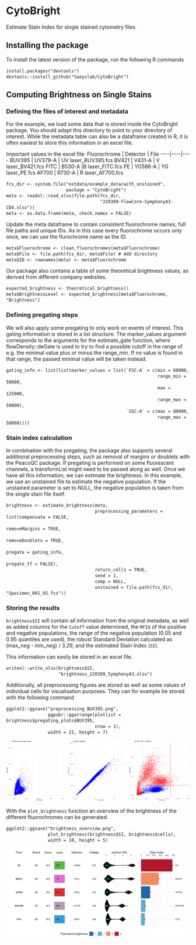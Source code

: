 # CytoBright
Estimate Stain Index for single stained cytometry files.

## Installing the package

To install the latest version of the package, run the following R commands

```
install.packages("devtools")
devtools::install_github("Saeyslab/CytoBright")
```

## Computing Brightness on Single Stains

### Defining the files of interest and metadata

For the example, we load some data that is stored inside the CytoBright package.
You should adapt this directory to point to your directory of interest.
While the metadata table can also be a dataframe created in R, it is often
easiest to store this information in an excel file.

Important values in the excel file:
Fluorochrome | Detector | File
----|----|----
BUV395 | UV379-A | UV laser_BUV395.fcs
BV421 | V431-A | V laser_BV421.fcs
FITC | B530-A |B laser_FITC.fcs
PE | YG586-A | YG laser_PE.fcs
AF700 | R730-A | R laser_AF700.fcs

```{r}
fcs_dir <- system.file("extdata/example_data/with_unstained", 
                       package = "CytoBright")
meta <- readxl::read_xlsx(file.path(fcs_dir, 
                                    "220309-FlowCore-SymphonyA3-CD4.xlsx"))
meta <- as.data.frame(meta, check.names = FALSE)
```

Update the meta dataframe to contain consistent fluorochrome names,
full file paths and unique IDs. As in this case every fluorochrome occurs only
once, we can use the flurochrome name as the ID.
```{r}
meta$Fluorochrome <- clean_fluorochromes(meta$Fluorochrome)
meta$File <- file.path(fcs_dir, meta$File) # Add directory
meta$ID <- rownames(meta) <- meta$Fluorochrome
```

Our package also contains a table of some theoretical brightness values, as 
derived from different company websites.
```{r}
expected_brightness <- theoretical_brightness()
meta$BrightnessLevel <- expected_brightness[meta$Fluorochrome, "Brightness"]
```

### Defining pregating steps

We will also apply some pregating to only work on events of interest.
This gating information is stored in a list structure. The marker_values 
argument corresponds to the arguments for the estimate_gate function, where 
flowDensity::deGate is used to try to find a possible cutoff in the range of 
e.g. the minimal value plus or minus the range_min. If no value is found in 
that range, the passed minimal value will be taken instead. 
```{r}
gating_info <- list(list(marker_values = list(`FSC-A` = c(min = 60000, 
                                                          range_min = 50000, 
                                                          max = 125000, 
                                                          range_max = 50000), 
                                              `SSC-A` = c(max = 80000,
                                                          range_max = 50000))))
```

### Stain index calculation

In combination with the pregating, the package also supports several additional
preprocessing steps, such as removal of margins or doublets with the PeacoQC
package.
If pregating is performed on some fluorescent channels, a transformList might
need to be passed along as well.
Once we have all this information, we can estimate the brightness. In this
example, we use an unstained file to estimate the negative population. If the
unstained parameter is set to NULL, the negative population is taken from the
single stain file itself.

```{r}
brightness <- estimate_brightness(meta,
                                  preprocessing_parameters = list(compensate = FALSE, 
                                                                  removeMargins = TRUE,
                                                                  removeDoublets = TRUE, 
                                                                  pregate = gating_info, 
                                                                  pregate_tf = FALSE),
                                  return_cells = TRUE,
                                  seed = 1,
                                  comp = NULL,
                                  unstained = file.path(fcs_dir, "Specimen_001_US.fcs"))
```

### Storing the results

`brightness$SI` will contain all information from the original metadata,
as well as added columns for the `Cutoff` value determined, the `MFI`s of the 
positive and negative populations, the range of the negative population 
(0.05 and 0.95 quantiles are used), the robust Standard Deviation calculated as
(max_neg - min_neg) / 3.29, and the estimated Stain Index (`SI`).

This information can easily be stored in an excel file.
```{r}
writexl::write_xlsx(brightness$SI,
                    "brightness_220309_SymphonyA3.xlsx")
```

Additionally, all preprocessing figures are stored as well as some values of 
individual cells for visualisation purposes. They can for example be stored
with the following command

```{r}
ggplot2::ggsave("preprocessing_BUV395.png",
                ggpubr::ggarrange(plotlist = brightness$pregating_plots$BUV395,
                                  nrow = 1),
                width = 21, height = 7)
```
![preprocessing_BUV395](inst/extdata/example_data/with_unstained_results/preprocessing_BUV395.png)

With the `plot_brightness` function an overview of the brightness of the
different fluorochromes can be generated.

```{r}
ggplot2::ggsave("brightness_overview.png",
                plot_brightness(brightness$SI, brightness$cells),
                width = 10, height = 5)
```
![brightness_overview](inst/extdata/example_data/with_unstained_results/brightness_overview.png)
